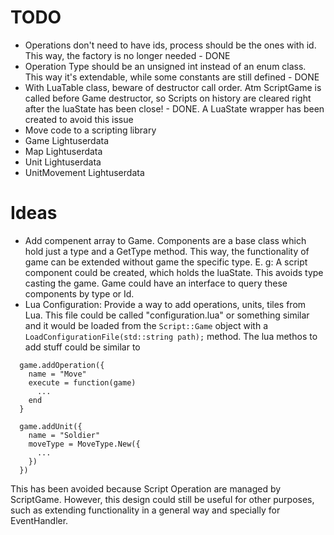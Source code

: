 # TODO

- Operations don't need to have ids, process should be the ones with id. This way, the factory is no longer needed - DONE
- Operation Type should be an unsigned int instead of an enum class. This way it's extendable, while some constants are still defined - DONE
- With LuaTable class, beware of destructor call order. Atm ScriptGame is called before Game destructor, so Scripts on history are cleared right after the luaState has been close! - DONE. A LuaState wrapper has been created to avoid this issue
- Move code to a scripting library
- Game Lightuserdata
- Map Lightuserdata
- Unit Lightuserdata
- UnitMovement Lightuserdata


# Ideas

- Add compenent array to Game. Components are a base class which hold just a type and a GetType method. This way, the functionality of game can be extended without game the specific type. E. g: A script component could be created, which holds the luaState. This avoids type casting the game. Game could have an interface to query these components by type or Id.
- Lua Configuration: Provide a way to add operations, units, tiles from Lua. This file could be called "configuration.lua" or something similar and it would be loaded from the `Script::Game` object with a `LoadConfigurationFile(std::string path);` method. The lua methos to add stuff could be similar to
```
  game.addOperation({
    name = "Move"
    execute = function(game)
      ...
    end
  }
  
  game.addUnit({
    name = "Soldier"
    moveType = MoveType.New({
      ...
    })
  })
```

This has been avoided because Script Operation are managed by ScriptGame. However, this design could still be useful for other purposes, such as extending functionality in a general way and specially for EventHandler.
